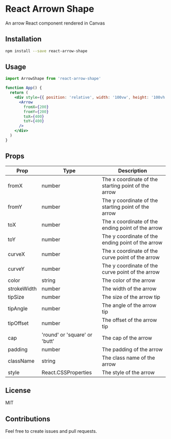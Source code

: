 # React Arrown Shape

An arrow React component rendered in Canvas

## Installation

```bash
npm install --save react-arrow-shape
```

## Usage

```jsx
import ArrowShape from 'react-arrow-shape'

function App() {
  return (
    <div style={{ position: 'relative', width: '100vw', height: '100vh' }}>
      <Arrow
        fromX={200}
        fromY={200}
        toX={400}
        toY={400}
      />
    </div>
  )
}
```

## Props

| Prop | Type | Description |
| ---- | ---- | ----------- |
| fromX | number | The x coordinate of the starting point of the arrow |
| fromY | number | The y coordinate of the starting point of the arrow |
| toX | number | The x coordinate of the ending point of the arrow |
| toY | number | The y coordinate of the ending point of the arrow |
| curveX | number | The x coordinate of the curve point of the arrow |
| curveY | number | The y coordinate of the curve point of the arrow |
| color | string | The color of the arrow |
| strokeWidth | number | The width of the arrow |
| tipSize | number | The size of the arrow tip |
| tipAngle | number | The angle of the arrow tip |
| tipOffset | number | The offset of the arrow tip |
| cap | 'round' or 'square' or 'butt' | The cap of the arrow |
| padding | number | The padding of the arrow |
| className | string | The class name of the arrow |
| style | React.CSSProperties | The style of the arrow |

## License

MIT

## Contributions

Feel free to create issues and pull requests.
